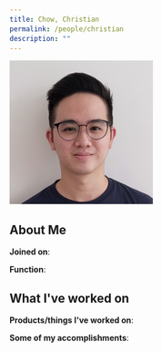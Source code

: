 ```yaml
---
title: Chow, Christian
permalink: /people/christian
description: ""
---
```


<img src="/images/headshots/christian.jpg" title="Chow, Christian" alt="Chow, Christian" style="width:50%;margin-left:0">

## About Me

**Joined on**: 

**Function**: 

## What I've worked on

**Products/things I've worked on**:


**Some of my accomplishments**:

